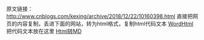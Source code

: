 原文链接：http://www.cnblogs.com/kexing/archive/2018/12/22/10160398.html
直接把网页的内容复制，丢进下面的网站，转为html格式，复制html代码文本
[WordHtml](https://wordhtml.com/)
把代码文本放在这里
[Html转MD](https://tool.lu/markdown/)